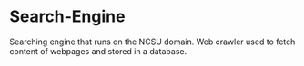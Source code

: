 # Search-Engine
Searching engine that runs on the NCSU domain. Web crawler used to fetch content of webpages and stored in a database.
